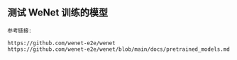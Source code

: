 ## 测试 WeNet 训练的模型

```text
参考链接: 

https://github.com/wenet-e2e/wenet
https://github.com/wenet-e2e/wenet/blob/main/docs/pretrained_models.md

```
